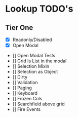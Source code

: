 # Lookup TODO's

## Tier One

- [x] Readonly/Disabled
- [x] Open Modal
- [] Open Modal Tests
- [] Grid Is List in the modal
- [] Selection Mixin
- [] Selection as Object
- [] Dirty
- [] Validation
- [] Paging
- [] Keyboard
- [] Frozen Cols
- [] Searchfield above grid
- [] Fire Events
